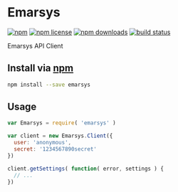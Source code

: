 # Emarsys
[![npm](https://img.shields.io/npm/v/emarsys.svg?style=flat-square)](https://npmjs.com/package/emarsys)
[![npm license](https://img.shields.io/npm/l/emarsys.svg?style=flat-square)](https://npmjs.com/package/emarsys)
[![npm downloads](https://img.shields.io/npm/dm/emarsys.svg?style=flat-square)](https://npmjs.com/package/emarsys)
[![build status](https://img.shields.io/travis/jhermsmeier/node-emarsys.svg?style=flat-square)](https://travis-ci.org/jhermsmeier/node-emarsys)

Emarsys API Client

## Install via [npm](https://npmjs.com)

```sh
npm install --save emarsys
```

## Usage

```js
var Emarsys = require( 'emarsys' )

var client = new Emarsys.Client({
  user: 'anonymous',
  secret: '1234567890secret'
})

client.getSettings( function( error, settings ) {
  // ...
})
```
